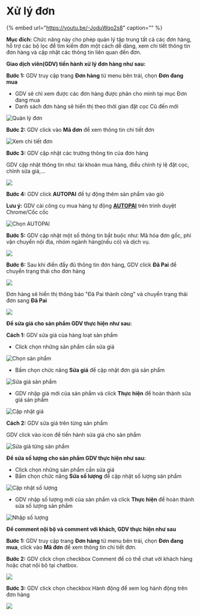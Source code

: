 # Xử lý đơn

{% embed url="https://youtu.be/-JoduWqo2s8" caption="" %}

**Mục đích:** Chức năng này cho phép quản lý tập trung tất cả các đơn hàng, hỗ trợ các bộ lọc để tìm kiếm đơn một cách dễ dàng, xem chi tiết thông tin đơn hàng và cập nhật các thông tin liên quan đến đơn.

**Giao dịch viên\(GDV\) tiến hành xử lý đơn hàng như sau:**

**Bước 1:** GDV truy cập trang **Đơn hàng** từ menu bên trái, chọn **Đơn đang mua**

* GDV sẽ chỉ xem được các đơn hàng được phân cho mình tại mục Đơn đang mua
* Danh sách đơn hàng sẽ hiển thị theo thời gian đặt cọc Cũ đến mới

![Qu&#x1EA3;n l&#xFD; &#x111;&#x1A1;n](https://user-images.githubusercontent.com/75475064/105571702-ce1ceb00-5d84-11eb-96dc-15ec8a67ba3c.png)

**Bước 2:** GDV click vào **Mã đơn** để xem thông tin chi tiết đơn

![Xem chi ti&#x1EBF;t &#x111;&#x1A1;n](https://user-images.githubusercontent.com/75475064/105571767-41266180-5d85-11eb-9c54-cad1f940bac6.png)

**Bước 3:** GDV cập nhật các trường thông tin của đơn hàng

GDV cập nhật thông tin như: tài khoản mua hàng, điều chỉnh tỷ lệ đặt cọc, chỉnh sửa giá,…

![](https://user-images.githubusercontent.com/75475064/105573227-9155f180-5d8e-11eb-911c-4f6163642235.png)

**Bước 4:** GDV click **AUTOPAI** để tự động thêm sản phẩm vào giỏ

**Lưu ý:** GDV cài công cụ mua hàng tự động [**AUTOPAI**](https://chrome.google.com/webstore/detail/c%C3%B4ng-c%E1%BB%A5-mua-h%C3%A0ng-gobiz/fmknmegefdocamdggpdlcnippgjfelmn) trên trình duyệt Chrome/Cốc cốc

![Ch&#x1ECD;n AUTOPAI](https://user-images.githubusercontent.com/75475064/105572082-88155680-5d87-11eb-9166-9259f37b9cbb.png)

**Bước 5:** GDV cập nhật một số thông tin bắt buộc như: Mã hóa đơn gốc, phí vận chuyển nội địa, nhóm ngành hàng\(nếu có\) và dịch vụ.

![](https://user-images.githubusercontent.com/75475064/105573026-3e2f6f00-5d8d-11eb-9c13-e87d691048a8.png)

**Bước 6:** Sau khi điền đầy đủ thông tin đơn hàng, GDV click **Đã Pai** để chuyển trạng thái cho đơn hàng

![](https://user-images.githubusercontent.com/75475064/105573164-33290e80-5d8e-11eb-8108-21e6754313ae.png)

Đơn hàng sẽ hiển thị thông báo "Đã Pai thành công" và chuyển trạng thái đơn sang **Đã Pai**

![](https://user-images.githubusercontent.com/75475064/105573155-260c1f80-5d8e-11eb-8579-910a2288dae1.png)

**Để sửa giá cho sản phẩm GDV thực hiện như sau:**

**Cách 1:** GDV sửa giá của hàng loạt sản phẩm

* Click chọn những sản phẩm cần sửa giá

![Ch&#x1ECD;n s&#x1EA3;n ph&#x1EA9;m](https://user-images.githubusercontent.com/75475064/105572278-c52e1880-5d88-11eb-8b8f-09efe2f381d5.png)

* Bấm chọn chức năng **Sửa giá** để cập nhật đơn giá sản phẩm

![S&#x1EED;a gi&#xE1; s&#x1EA3;n ph&#x1EA9;m](https://user-images.githubusercontent.com/75475064/105572447-be53d580-5d89-11eb-8657-88bf220e5fcc.png)

* GDV nhập giá mới của sản phẩm và click **Thực hiện** để hoàn thành sửa giá sản phẩm

![C&#x1EAD;p nh&#x1EAD;t gi&#xE1;](https://user-images.githubusercontent.com/75475064/105572349-38378f00-5d89-11eb-8d2c-ed8a8ddb09cf.png)

**Cách 2:** GDV sửa giá trên từng sản phẩm

GDV click vào icon để tiến hành sửa giá cho sản phẩm

![S&#x1EED;a gi&#xE1; t&#x1EEB;ng s&#x1EA3;n ph&#x1EA9;m](https://user-images.githubusercontent.com/75475064/105572307-e4c54100-5d88-11eb-8fce-50db8afbd66e.png)

**Để sửa số lượng cho sản phẩm GDV thực hiện như sau:**

* Click chọn những sản phẩm cần sửa giá
* Bấm chọn chức năng **Sửa số lượng** để cập nhật số lượng sản phẩm

![C&#x1EAD;p nh&#x1EAD;t s&#x1ED1; l&#x1B0;&#x1EE3;ng](https://user-images.githubusercontent.com/75475064/105572573-80a37c80-5d8a-11eb-8da5-ef40832eed3b.png)

* GDV nhập số lượng mới của sản phẩm và click **Thực hiện** để hoàn thành sửa số lượng sản phẩm

![Nh&#x1EAD;p s&#x1ED1; l&#x1B0;&#x1EE3;ng](https://user-images.githubusercontent.com/75475064/105572609-c4968180-5d8a-11eb-8a31-a3f276c6de90.png)

**Để comment nội bộ và comment với khách, GDV thực hiện như sau**

**Bước 1:** GDV truy cập trang **Đơn hàng** từ menu bên trái, chọn **Đơn đang mua**, click vào **Mã đơn** để xem thông tin chi tiết đơn.

**Bước 2:** GDV click chọn checkbox Comment để có thể chat với khách hàng hoặc chat nội bộ tại chatbox.

![](https://user-images.githubusercontent.com/75475064/106115888-d9588800-6183-11eb-8f82-96d659bb8a16.png)

**Bước 3:** GDV click chọn checkbox Hành động để xem log hành động trên đơn hàng

![](https://user-images.githubusercontent.com/75475064/106116004-fee59180-6183-11eb-8b68-f86cee469fb1.png)

